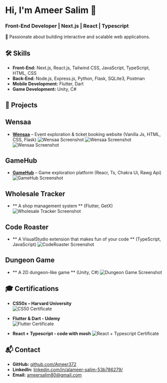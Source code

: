 # Hi, I'm Ameer Salim 👋  
### Front-End Developer | Next.js | React | Typescript

🚀 Passionate about building interactive and scalable web applications.  

## 🛠 Skills  
- **Front-End:** Next.js, React.js, Tailwind CSS, JavaScript, TypeScript, HTML, CSS
- **Back-End:** Node.js, Express.js, Python, Flask, SQLite3, Postman
- **Mobile Development:** Flutter, Dart
- **Game Development:** Unity, C#

## 📌 Projects  
## Wensaa
- **[Wensaa](https://wensaa-897b68222926.herokuapp.com/)** – Event exploration & ticket booking website (Vanilla Js, HTML, CSS, Flask)
  ![Wensaa Screenshot](images/wensaa_home.PNG)
  ![Wensaa Screenshot](images/wensaa_auth.PNG)
  ![Wensaa Screenshot](images/wensaa_dash.PNG)

## GameHub
- **[GameHub](https://game-hub-git-dev-alameer-salims-projects.vercel.app/)** – Game exploration platform (Reacr, Ts, Chakra Ui, Rawg Api)
   ![GameHub Screenshot](images/gamehub_home.PNG)
  
## Wholesale Tracker
- ** A shop management system ** (Flutter, GetX)
   ![Wholesale Tracker Screenshot](https://github.com/Ameer372/Ameer372/blob/main/images/wholesale%20.jpg)

## Code Roaster
- ** A VisualStudio extension that makes fun of your code ** (TypeScript, JavaScript)
  ![CodeRoaster Screenshot](images/coderoaster_ext.PNG)

## Dungeon Game
- ** A 2D dungeon-like game ** (Unity, C#)
  ![Dungeon Game Screenshot](images/dungeon_home.PNG)


## 🎓 Certifications
- **CS50x – Harvard University**  
  ![CS50 Certificate](images/CS50x.png)
  
- **Flutter & Dart - Udemy**  
  ![Flutter Certificate](https://github.com/Ameer372/Ameer372/blob/main/images/Udemy%20Flutter%20%26%20Dart%20course%20certificate.png)

- **React + Typescript - code with mosh**
  ![React + Typescript Certificate](https://github.com/Ameer372/Ameer372/blob/main/images/certificate-of-completion-for-react-18-for-beginners.PNG)
  
## 📬 Contact  
- **GitHub:** [github.com/Ameer372](https://github.com/Ameer372)  
- **LinkedIn:** [linkedin.com/in/alameer-salim-53b786279/](https://www.linkedin.com/in/alameer-salim-53b786279/)  
- **Email:** ameersalim80@gmail.com 
